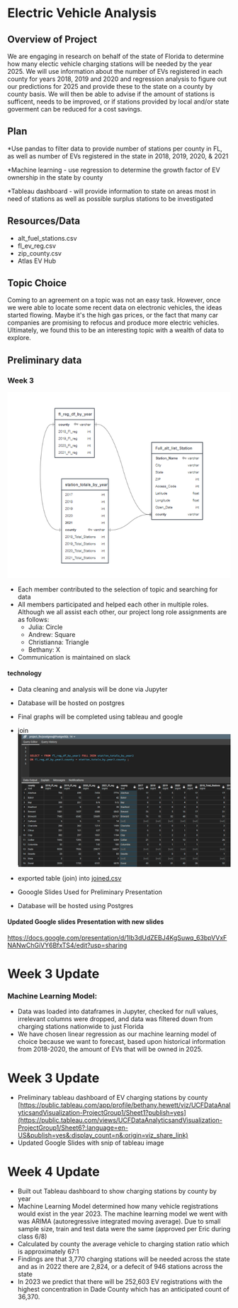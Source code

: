 # Electric Vehicle Analysis

## Overview of Project
We are engaging in research on behalf of the state of Florida to determine how many electic vehicle charging stations will be needed by the year 2025. We will use information about the number of EVs registered in each county for years 2018, 2019 and 2020 and regression analysis to figure out our predictions for 2025 and provide these to the state on a county by county basis. We will then be able to advise if the amount of stations is sufficent, needs to be improved, or if stations provided by local and/or state goverment can be reduced for a cost savings. 

## Plan
*Use pandas to filter data to provide number of stations per county in FL, as well as number of EVs registered in the state in 2018, 2019, 2020, & 2021

*Machine learning - use regression to determine the growth factor of EV ownership in the state by county

*Tableau dashboard - will provide information to state on areas most in need of stations as well as possible surplus stations to be investigated


## Resources/Data
* alt_fuel_stations.csv
* fl_ev_reg.csv
* zip_county.csv
* Atlas EV Hub



## Topic Choice
Coming to an agreement on a topic was not an easy task.  However, once we were able to locate some recent data on electronic vehicles, the ideas started flowing.  Maybe it's the high gas prices, or the fact that many car companies are promising to refocus and produce more electric vehicles.  Ultimately, we found this to be an interesting topic with a wealth of data to explore.


## Preliminary data 
### Week 3
![](./notes/QuickDBD_projrctFin.png)  
- Each member contributed to the selection of topic and searching for data
- All members participated and helped each other in multiple roles. Although we all assist each other, our project long role assignments are as follows:
  * Julia: Circle
  * Andrew: Square
  * Christianna: Triangle
  * Bethany: X
- Communication is maintained on slack  
#### technology
- Data cleaning and analysis will be done via Jupyter
- Database will be hosted on postgres 
- Final graphs will be completed using tableau and google
- join ![project_fin](./notes/db-join.png)  
- exported table (join) into [joined.csv](./clean_output/joined.csv)
        
- Gooogle Slides Used for Preliminary Presentation
- Database will be hosted using Postgres

#### Updated Google slides Presentation with new slides

https://docs.google.com/presentation/d/1Ib3dUdZEBJ4KgSuwq_63bpVVxFNANwChGiVY6BfxTS4/edit?usp=sharing

# Week 3 Update

### Machine Learning Model:
- Data was loaded into dataframes in Jupyter, checked for null values, irrelevant columns were dropped, and data was filtered down from charging stations nationwide to just Florida
- We have chosen linear regression as our machine learning model of choice because we want to forecast, based upon historical information from 2018-2020, the amount of EVs that will be owned in 2025. 


# Week 3 Update

- Preliminary tableau dashboard of EV charging stations by county [https://public.tableau.com/app/profile/bethany.hewett/viz/UCFDataAnalyticsandVisualization-ProjectGroup1/Sheet1?publish=yes](https://public.tableau.com/views/UCFDataAnalyticsandVisualization-ProjectGroup1/Sheet6?:language=en-US&publish=yes&:display_count=n&:origin=viz_share_link)
- Updated Google Slides with snip of tableau image

# Week 4 Update
- Built out Tableau dashboard to show charging stations by county by year
- Machine Learning Model determined how many vehicle registrations would exist in the year 2023. The machine learning model we went with was ARIMA (autoregressive integrated moving average). Due to small sample size, train and test data were the same (approved per Eric during class 6/8)
- Calculated by county the average vehicle to charging station ratio which is approximately 67:1
- Findings are that 3,770 charging stations will be needed across the state and as in 2022 there are 2,824, or a defecit of 946 stations across the state
- In 2023 we predict that there will be 252,603 EV registrations with the highest concentration in Dade County which has an anticipated count of 36,370.
